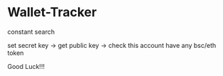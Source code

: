 # Wallet-Tracker

constant search

set secret key -> get public key -> check this account have any bsc/eth token

Good Luck!!!

